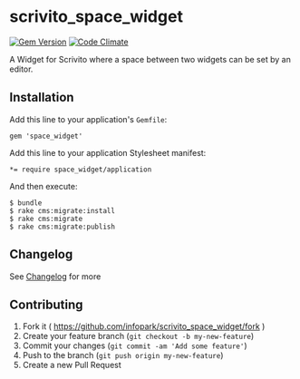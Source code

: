 # scrivito_space_widget

[![Gem Version](https://badge.fury.io/rb/scrivito_space_widget.svg)](http://badge.fury.io/rb/scrivito_space_widget)
[![Code Climate](https://codeclimate.com/github/Scrivito/scrivito_space_widget.png)](https://codeclimate.com/github/Scrivito/scrivito_space_widget)

A Widget for Scrivito where a space between two widgets can be set by an editor.

## Installation

Add this line to your application's `Gemfile`:

    gem 'space_widget'

Add this line to your application Stylesheet manifest:

    *= require space_widget/application

And then execute:

    $ bundle
    $ rake cms:migrate:install
    $ rake cms:migrate
    $ rake cms:migrate:publish

## Changelog
See [Changelog](https://github.com/Scrivito/scrivito_space_widget/blob/master/CHANGELOG.md) for more

## Contributing

1. Fork it ( https://github.com/infopark/scrivito_space_widget/fork )
2. Create your feature branch (`git checkout -b my-new-feature`)
3. Commit your changes (`git commit -am 'Add some feature'`)
4. Push to the branch (`git push origin my-new-feature`)
5. Create a new Pull Request